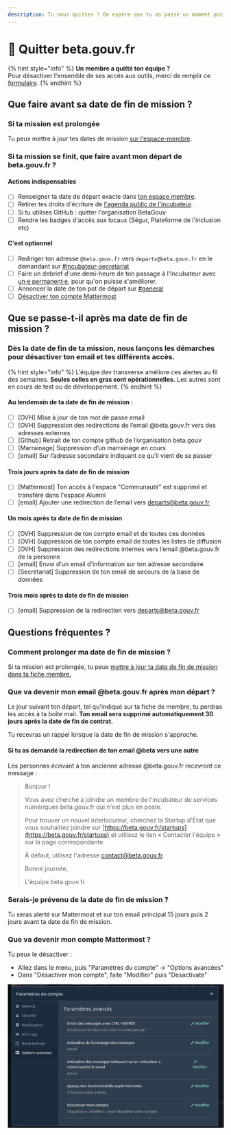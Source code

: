```yaml
---
description: Tu nous quittes ? On espère que tu as passé un moment positif avec nous !
---
```


# 🚪 Quitter beta.gouv.fr

{% hint style="info" %}
**Un membre a quitté ton équipe ?**\
Pour désactiver l'ensemble de ses accès aux outils, merci de remplir ce [formulaire](https://tally.so/r/wL4qaG).
{% endhint %}

## Que faire avant sa date de fin de mission ?

### Si ta mission est prolongée

Tu peux mettre à jour tes dates de mission [sur l'espace-membre](../les-outils-de-la-communaute/espace-membre.md).

### Si ta mission se finit, que faire avant mon départ de beta.gouv.fr ?

#### Actions indispensables

* [ ] Renseigner ta date de départ exacte dans [ton espace membre](../les-outils-de-la-communaute/espace-membre.md).
* [ ] Retirer tes droits d'écriture de [l'agenda public de l'incubateur](https://calendar.google.com/calendar/embed?src=0ieonqap1r5jeal5ugeuhoovlg%40group.calendar.google.com\&ctz=Europe/Paris).
* [ ] Si tu utilises GitHub : quitter l'organisation BetaGouv
* [ ] Rendre les badges d'accès aux locaux (Ségur, Plateforme de l'inclusion etc)

#### C'est optionnel

* [ ] Rediriger ton adresse `@beta.gouv.fr` vers `departs@beta.gouv.fr` en le demandant sur [#incubateur-secretariat](https://mattermost.incubateur.net/betagouv/channels/incubateur-secretariat)
* [ ] Faire un debrief d'une demi-heure de ton passage à l'Incubateur avec [un·e permanent·e](../decouvrir-les-guides-des-autres-incubateurs/incubateur-de-la-dinum/lequipe-danimation-beta.gouv.fr.md), pour qu'on puisse s'améliorer.
* [ ] Annoncer la date de ton pot de départ sur [#general](https://mattermost.incubateur.net/betagouv/channels/town-square)
* [ ] [Désactiver ton compte Mattermost](je-quitte-beta.gouv.fr.md#que-va-devenir-ton-compte-mattermost)

## Que se passe-t-il après ma date de fin de mission ?

### Dès la date de fin de ta mission, nous lançons les démarches pour désactiver ton email et tes différents accès.

{% hint style="info" %}
L'équipe dev transverse améliore ces alertes au fil des semaines. **Seules celles en gras sont opérationnelles.** Les autres sont en cours de test ou de développement.
{% endhint %}

#### Au lendemain de ta date de fin de mission :

* [ ] \[OVH] Mise à jour de ton mot de passe email
* [ ] \[OVH] Suppression des redirections de l’email @beta.gouv.fr vers des adresses externes
* [ ] \[Github] Retrait de ton compte github de l’organisation beta.gouv
* [ ] \[Marrainage] Suppression d’un marrainage en cours
* [ ] \[email] Sur l’adresse secondaire indiquant ce qu’il vient de se passer

#### Trois jours après ta date de fin de mission <a href="#date-de-fin-j3-job-tous-les-jours" id="date-de-fin-j3-job-tous-les-jours"></a>

* [ ] \[Mattermost] Ton accès à l'espace "Communauté" est supprimé et transféré dans l'espace Alumni
* [ ] \[email] Ajouter une redirection de l’email vers [departs@beta.gouv.fr](mailto:departs@beta.gouv.fr)

#### Un mois après ta date de fin de mission <a href="#date-de-fin-j30-job-tous-les-jours" id="date-de-fin-j30-job-tous-les-jours"></a>

* [ ] \[OVH] Suppression de ton compte email et de toutes ces données
* [ ] \[OVH] Suppression de ton compte email de toutes les listes de diffusion
* [ ] \[OVH] Suppression des redirections internes vers l’email @beta.gouv.fr de la personne
* [ ] \[email] Envoi d'un email d'information sur ton adresse secondaire
* [ ] \[Secrétariat] Suppression de ton email de secours de la base de données

#### Trois mois après ta date de fin de mission <a href="#date-de-fin-j90-job-tous-les-jours" id="date-de-fin-j90-job-tous-les-jours"></a>

* [ ] \[email] Suppression de la redirection vers [departs@beta.gouv.fr](mailto:departs@beta.gouv.fr)

## Questions fréquentes ?

### Comment prolonger ma date de fin de mission ?

Si ta mission est prolongée, tu peux [mettre à jour ta date de fin de mission dans ta fiche membre.](../les-outils-de-la-communaute/espace-membre/faq-espace-membre.md#je-veux-mettre-a-jour-mes-dates-de-mission)

### Que va devenir mon email @beta.gouv.fr après mon départ ?

Le jour suivant ton départ, tel qu'indiqué sur ta fiche de membre, tu perdras les accès à ta boîte mail. **Ton email sera supprimé automatiquement 30 jours après la date de fin de contrat.**

Tu recevras un rappel lorsque la date de fin de mission s'approche.

#### Si tu as demandé la redirection de ton email @beta vers une autre

Les personnes écrivant à ton ancienne adresse @beta.gouv.fr recevront ce message :

> Bonjour !
>
> Vous avez cherché à joindre un membre de l'incubateur de services numériques beta.gouv.fr qui n'est plus en poste.
>
> Pour trouver un nouvel interlocuteur, cherchez la Startup d'État que vous souhaitiez joindre sur [https://beta.gouv.fr/startups](https://beta.gouv.fr/startups) et utilisez le lien « Contacter l'équipe » sur la page correspondante.
>
> À défaut, utilisez l'adresse contact@beta.gouv.fr.
>
> Bonne journée,
>
> L'équipe beta.gouv.fr

### Serais-je prévenu de la date de fin de mission ?

Tu seras alerté sur Mattermost et sur ton email principal 15 jours puis 2 jours avant ta date de fin de mission.

### Que va devenir mon compte Mattermost ?

Tu peux le désactiver :

* Allez dans le menu, puis "Paramètres du compte" -> "Options avancées"
* Dans "Désactiver mon compte", faite "Modifier" puis "Desactivate"

![Désactiver mon compte](<../.gitbook/assets/image (14) (2) (1) (1).png>)
